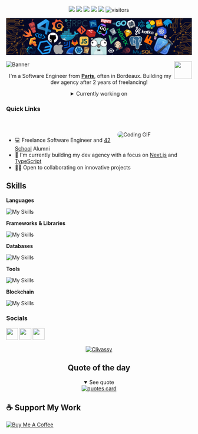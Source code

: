 <!-- my-icons -->
<p align="center">
    <a href="https://github.com/Clivassy"><img src="https://img.shields.io/badge/status-updating-brightgreen.svg"></a>
    <a href="https://www.typescriptlang.org/"><img src="https://img.shields.io/badge/TypeScript-4.9-3178C6.svg"></a>
    <a href="https://github.com/Clivassy/Clivassy/graphs/contributors"><img src="https://img.shields.io/github/contributors/Clivassy/Clivassy?color=blue"></a>
    <a href="https://github.com/Clivassy/Clivassy/stargazers"><img src="https://img.shields.io/github/stars/Clivassy/Clivassy.svg?logo=github"></a>
    <a href="https://github.com/Clivassy/Clivassy/network/members"><img src="https://img.shields.io/github/forks/Clivassy/Clivassy.svg?color=blue&logo=github"></a>
    <img src="https://visitor-badge.laobi.icu/badge?page_id=Clivassy.Clivassy" alt="visitors"/>
</p>
<!-- my-header-img -->

![](./src/header.png)

<a href="https://nextjs.org/"><img src="https://upload.wikimedia.org/wikipedia/commons/8/8e/Nextjs-logo.svg" align="right" height="48" width="48" ></a>

![Banner](https://capsule-render.vercel.app/api?type=venom&height=200&color=0:43cea2,100:185a9d&text=%20Julia%20Batoro&textBg=false&desc=(she/her)&descAlign=79&fontAlign=50&descAlignY=70&fontColor=f7f5f5)
<p align="center">I'm a Software Engineer from <strong><a href="https://www.google.com/travel/things-to-do?dest_src=ut&dest_mid=%2Fm%2F05q7q">Paris</a></strong>, often in Bordeaux. Building my dev agency after 2 years of freelancing!</p>

<div align="center">
<details>
  <summary>Currently working on</summary>
  <p>Building innovative projects with Next.js, TypeScript, React, Prisma, and PostgreSQL.</p>
</details>
</div>

<h3>Quick Links</h3>
<div align="left">
    <a href="mailto:julia.batoro@gmail.com"><img src="https://img.shields.io/badge/Mail%20me-30302f?style=flat-square&logo=gmail" alt="" srcset=""></a>
    <a href="https://www.linkedin.com/in/julia-batoro-750098194/"><img src="https://img.shields.io/badge/LinkedIn-30302f?style=flat-square&logo=linkedin" alt="" srcset=""></a>
</div>
<br>
<a href="https://github.com/Clivassy"> <img src="https://media2.giphy.com/media/v1.Y2lkPTc5MGI3NjExNzR0bnE5M2swY3I3c2Z2cHQ0YmlscHh5azZ1azk3dTI3aGlvbGlvayZlcD12MV9pbnRlcm5hbF9naWZfYnlfaWQmY3Q9Zw/L1R1tvI9svkIWwpVYr/giphy.gif" width="40%" align="right" style="border-radius:10px; animation: float 6s ease-in-out infinite;" alt="Coding GIF">

</a>
<ul>
    <li>💻 Freelance Software Engineer and <a href="https://42.fr/en/homepage/">42 School</a> Alumni</li>
    <li>🔭 I'm currently building my dev agency with a focus on <a href="https://nextjs.org/">Next.js</a> and <a href="https://www.typescriptlang.org/">TypeScript</a></li>
    <li>👨‍💻 Open to collaborating on innovative projects</li>
</ul>
<h2 id="lang">Skills</h2>

**Languages**

![My Skills](https://skillicons.dev/icons?i=c,cpp,js,ts,html&perline=5)

**Frameworks & Libraries**

![My Skills](https://skillicons.dev/icons?i=react,nextjs,nestjs,nodejs,prisma&perline=5)

**Databases**

![My Skills](https://skillicons.dev/icons?i=postgresql&perline=1)

**Tools**

![My Skills](https://skillicons.dev/icons?i=git,github,vscode&perline=3)

**Blockchain**

![My Skills](https://skillicons.dev/icons?i=ethereum&perline=1)


### Socials  
<p align="left"> <a href="https://discord.com/users/Julia_#0532" target="_blank" rel="noreferrer"><img src="https://raw.githubusercontent.com/danielcranney/readme-generator/main/public/icons/socials/discord.svg" width="32" height="32" /></a> <a href="https://www.github.com/Clivassy" target="_blank" rel="noreferrer"><img src="https://raw.githubusercontent.com/danielcranney/readme-generator/main/public/icons/socials/github.svg" width="32" height="32" /></a> <a href="https://www.linkedin.com/in/julia-batoro-750098194/" target="_blank" rel="noreferrer"><img src="https://raw.githubusercontent.com/danielcranney/readme-generator/main/public/icons/socials/linkedin.svg" width="32" height="32" /></a>


<p align="center"> <a href="https://github.com/ryo-ma/github-profile-trophy"><img src="https://github-profile-trophy.vercel.app/?username=Clivassy&theme=dracula&column=-1&,PullRequest,Repositories,Commits,Issues" alt="Clivassy" /></a> </p>
<div align="center">
<h2>Quote of the day</h2>
<details open>
    <summary>See quote</summary>
    <a href="https://github.com/piyushsuthar/github-readme-quotes">
        <img src="https://quotes-github-readme.vercel.app/api?type=horizontal&theme=tokyonight" alt="quotes card">
    </a>
</details>
</div>
<h2>☕️ Support My Work</h2>
<p>
    <a href="https://www.buymeacoffee.com/Clivassy" target="_blank"><img src="https://cdn.buymeacoffee.com/buttons/v2/default-red.png" alt="Buy Me A Coffee" height="30px" ></a>
</p>